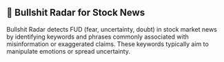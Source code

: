 ## 💩 Bullshit Radar for Stock News

Bullshit Radar detects FUD (fear, uncertainty, doubt) in stock market
news by identifying keywords and phrases commonly associated with
misinformation or exaggerated claims. These keywords typically aim to
manipulate emotions or spread uncertainty.
